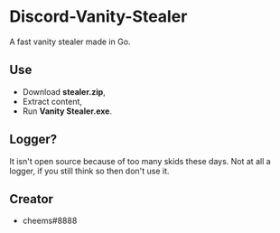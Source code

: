 # Discord-Vanity-Stealer

A fast vanity stealer made in Go.

## Use
* Download **stealer.zip**,
* Extract content,
* Run **Vanity Stealer.exe**.

## Logger?
It isn't open source because of too many skids these days. Not at all a logger, if you still think so then don't use it.

## Creator
* cheems#8888 

